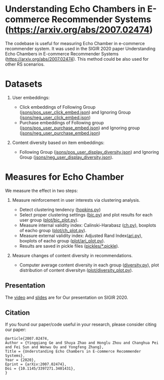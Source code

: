 # Understanding Echo Chambers in E-commerce Recommender Systems (https://arxiv.org/abs/2007.02474)

The codebase is useful for measuring Echo Chamber in e-commerce recommender system. It was used in the SIGIR 2020 paper Understanding Echo Chambers in E-commerce Recommender Systems (https://arxiv.org/abs/2007.02474). This method could be also used for other RS scenarios.

# Datasets

1. User embeddings:

    * Click embeddings of Following Group ([jsons/pos_user_click_embed.json](https://github.com/szhaofelicia/EchoChamberInEcommerce/blob/master/jsons/pose_user_click_embed.json)) and Ignoring Group ([jsons/neg_user_click_embed.json](https://github.com/szhaofelicia/EchoChamberInEcommerce/blob/master/jsons/neg_user_click_embed.json))
    * Purchase embeddings of Following group ([jsons/pos_user_purchase_embed.json](https://github.com/szhaofelicia/EchoChamberInEcommerce/blob/master/jsons/pos_user_purchase_embed.json)) and Ignoring group ([jsons/neg_user_purchase_embed.json](https://github.com/szhaofelicia/EchoChamberInEcommerce/blob/master/jsons/neg_user_purchase_embed.json))

2. Content diversity based on item embeddings:
    * Following Group ([jsons/pos_user_display_diversity.json](https://github.com/szhaofelicia/EchoChamberInEcommerce/blob/master/jsons/pos_user_display_diversity.json)) and Ignoring Group ([jsons/neg_user_display_diversity.json](https://github.com/szhaofelicia/EchoChamberInEcommerce/blob/master/jsons/neg_user_display_diversity.json)).
# Measures for Echo Chamber
We measure the effect in two steps:

1. Measure reinforcement in user interests via clustering analysis.

    * Detect clustering tendency ([hopkins.py](https://github.com/szhaofelicia/EchoChamberInEcommerce/blob/master/hopkins.py))
    * Select proper clustering settings ([bic.py](https://github.com/szhaofelicia/EchoChamberInEcommerce/blob/master/bic.py)) and plot results for each user group ([plot/bic_plot.py](https://github.com/szhaofelicia/EchoChamberInEcommerce/blob/master/plot/bic_plot.py)).
    * Measure internal validity index: Calinski-Harabasz ([ch.py](https://github.com/szhaofelicia/EchoChamberInEcommerce/blob/master/ch.py)), boxplots of eacho group ([plot/ch_plot.py](https://github.com/szhaofelicia/EchoChamberInEcommerce/blob/master/plot/ch_plot.py)).
    * Measure external validity index: Adjusted Rand Index([ari.py](https://github.com/szhaofelicia/EchoChamberInEcommerce/blob/master/ari.py)), boxplots of eacho group ([plot/ari_plot.py](https://github.com/szhaofelicia/EchoChamberInEcommerce/blob/master/plot/ari_plot.py)).
    * Results are saved in pickle files ([pickles/*.pickle](https://github.com/szhaofelicia/EchoChamberInEcommerce/blob/master/pickles)).
2. Measure changes of content diversity in recommendations.

    * Computer average content diversity in each group ([diversity.py](https://github.com/szhaofelicia/EchoChamberInEcommerce/blob/master/diversity.py)), plot distribution of content diversityn ([plot/diversity_plot.py](https://github.com/szhaofelicia/EchoChamberInEcommerce/blob/master/plot/diversity_plot.py)).


## Presentation
The [video](https://github.com/szhaofelicia/EchoChamberInEcommerce/blob/master/ind0007.mp4) and [slides](https://github.com/szhaofelicia/EchoChamberInEcommerce/blob/master/presentation.pdf) are for Our presentation on SIGIR 2020.


## Citation

If you found our paper/code useful in your research, please consider citing
our paper:

```
@article{2007.02474,
Author = {Yingqiang Ge and Shuya Zhao and Honglu Zhou and Changhua Pei and Fei Sun and Wenwu Ou and Yongfeng Zhang},
Title = {Understanding Echo Chambers in E-commerce Recommender Systems},
Year = {2020},
Eprint = {arXiv:2007.02474},
Doi = {10.1145/3397271.3401431},
}
```
